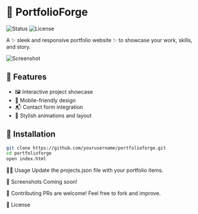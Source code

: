 # 📁 PortfolioForge

![Status](https://img.shields.io/badge/status-active-brightgreen) ![License](https://img.shields.io/badge/license-MIT-blue.svg)

A ✨ sleek and responsive portfolio website ✨ to showcase your work, skills, and story.

![Screenshot](https://via.placeholder.com/800x400.png?text=PortfolioForge+Screenshot)

## 🚀 Features
- 🖼️ Interactive project showcase
- 📱 Mobile-friendly design
- 📬 Contact form integration
- 🎨 Stylish animations and layout

## 🔧 Installation
```bash
git clone https://github.com/yourusername/portfolioforge.git
cd portfolioforge
open index.html
```
🧑‍💻 Usage
Update the projects.json file with your portfolio items.

📸 Screenshots
Coming soon!

🤝 Contributing
PRs are welcome! Feel free to fork and improve.

🪪 License
